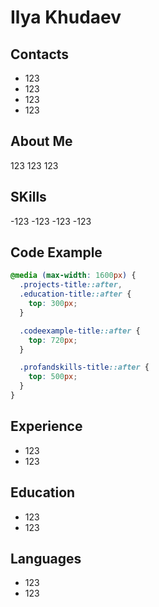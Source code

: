 # Ilya Khudaev

## Contacts

- 123
- 123
- 123
- 123

## About Me

123
123
123

## SKills

-123
-123
-123
-123

## Code Example

```CSS
@media (max-width: 1600px) {
  .projects-title::after,
  .education-title::after {
    top: 300px;
  }

  .codeexample-title::after {
    top: 720px;
  }

  .profandskills-title::after {
    top: 500px;
  }
}
```

## Experience

- 123
- 123

## Education

- 123
- 123

## Languages

- 123
- 123